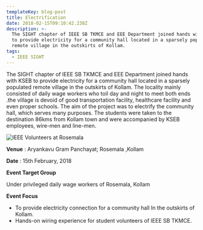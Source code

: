```yaml
---
templateKey: blog-post
title: Electrification
date: 2018-02-15T09:10:42.238Z
description: >-
  The SIGHT chapter of IEEE SB TKMCE and EEE Department joined hands with KSEB
  to provide electricity for a community hall located in a sparsely populated
  remote village in the outskirts of Kollam. 
tags:
  - IEEE SIGHT
---
```

The SIGHT chapter of IEEE SB TKMCE and EEE Department joined hands with KSEB to provide electricity for a community hall located in a sparsely populated remote village in the outskirts of Kollam. The locality mainly consisted of daily wage workers who toil day and night to meet both ends .the village is devoid of good transportation facility, healthcare facility and even proper schools. The aim of the project was to electrify the community hall, which serves many purposes. The students were taken to the destination 86kms from Kollam town and were accompanied by KSEB employees, wire-men and line-men.

![IEEE Volunteers at Rosemala](/img/electrification.jpg)

**Venue** : Aryankavu Gram Panchayat; Rosemala ,Kollam

**Date** : 15th February, 2018

**Event Target Group**

Under privileged daily wage workers of Rosemala, Kollam

**Event Focus**   

* To provide electricity connection for a community hall In the outskirts of  Kollam.
* Hands-on wiring experience for student volunteers of IEEE SB TKMCE.
